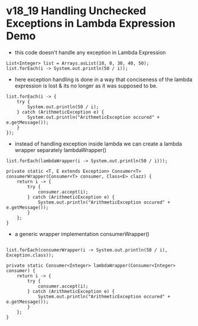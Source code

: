 # v18_19 Handling Unchecked Exceptions in Lambda Expression Demo

 - this code doesn't handle any exception in Lambda Expression
````
List<Integer> list = Arrays.asList(10, 0, 30, 40, 50);
list.forEach(i -> System.out.println(50 / i));
````

 - here exception handling is done in a way that conciseness of the lambda expression is lost & its no longer as it was supposed to be.
````
list.forEach(i -> {
	try {
		System.out.println(50 / i);
	} catch (ArithmeticException e) {
		System.out.println("ArithmeticException occured" + e.getMessage());
	}
});
````
- instead of handling exception inside lambda we can create a lambda wrapper separately lambdaWrapper()

````
list.forEach(lambdaWrapper(i -> System.out.println(50 / i)));
	
private static <T, E extends Exception> Consumer<T> consumerWrapper(Consumer<T> consumer, Class<E> clazz) {
	return i -> {
		try {
			consumer.accept(i);
		} catch (ArithmeticException e) {
			System.out.println("ArithmeticException occured" + e.getMessage());
		}
	};
}
````
 - a generic wrapper implementation consumerWrapper()
````  
  
list.forEach(consumerWrapper(i -> System.out.println(50 / i), Exception.class));

private static Consumer<Integer> lambdaWrapper(Consumer<Integer> consumer) {
	return i -> {
		try {
			consumer.accept(i);
		} catch (ArithmeticException e) {
			System.out.println("ArithmeticException occured" + e.getMessage());
		}
	};
}
````

